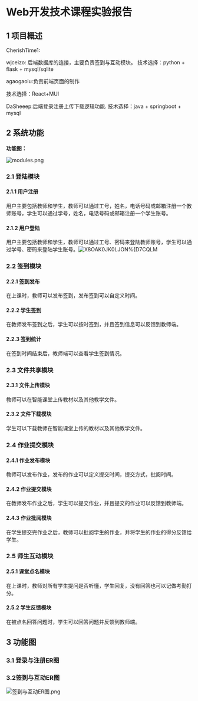 # Web开发技术课程实验报告

## 1 项目概述

CherishTime1:

wjceizo: 后端数据库的连接，主要负责签到与互动模块。
技术选择：python + flask + mysql/sqlite

agaogaolu:负责前端页面的制作

技术选择：React+MUI

DaSheeep:后端登录注册上传下载逻辑功能.
技术选择：java + springboot + mysql




## 2 系统功能
**功能图：**

![modules.png](https://s2.loli.net/2022/06/01/RaLwVpqIchNSoD1.png)


### 2.1 登陆模块

#### 2.1.1 用户注册

用户主要包括教师和学生，教师可以通过工号，姓名，电话号码或邮箱注册一个教师账号，学生可以通过学号，姓名，电话号码或邮箱注册一个学生账号。

#### 2.1.2 用户登陆

用户主要包括教师和学生，教师可以通过工号、密码来登陆教师账号，学生可以通过学号、密码来登陆学生账号。![$X8OAK0JK0LJ$ON%{D7CQLM](C:\Users\91511\Desktop\$X8OAK0JK0LJ$ON%{D7CQLM.png)

### 2.2 签到模块

#### 2.2.1 签到发布

在上课时，教师可以发布签到，发布签到可以自定义时间。

#### 2.2.2 学生签到

在教师发布签到之后，学生可以按时签到，并且签到信息可以反馈到教师端。

#### 2.2.3 签到统计

在签到时间结束后，教师端可以查看学生签到情况。

### 2.3 文件共享模块

#### 2.3.1 文件上传模块

教师可以在智能课堂上传教材以及其他教学文件。

#### 2.3.2 文件下载模块

学生可以下载教师在智能课堂上传的教材以及其他教学文件。

### 2.4 作业提交模块

#### 2.4.1 作业发布模块

教师可以发布作业，发布的作业可以定义提交时间，提交方式，批阅时间。

#### 2.4.2 作业提交模块

在教师发布作业之后，学生可以提交作业，并且提交的作业可以反馈到教师端。

#### 2.4.3 作业批阅模块

在学生提交完作业之后，教师可以批阅学生的作业，并将学生的作业的得分反馈给学生。

### 2.5 师生互动模块

#### 2.5.1 课堂点名模块

在上课时，教师对所有学生提问是否听懂，学生回复，没有回答也可以记做考勤打分。

#### 2.5.2 学生反馈模块

在被点名回答问题时，学生可以回答问题并反馈到教师端。



## 3 功能图

### 3.1 登录与注册ER图



### 3.2签到与互动ER图

![签到与互动ER图.png](https://s2.loli.net/2022/06/01/2Sp8zuRxmkEcOsH.png)

